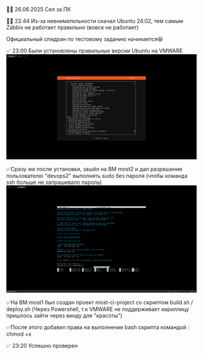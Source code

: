 👨‍💻 26.06.2025 Сел за ПК

🧟‍♂️ 22:44 Из-за невнимательности скачал Ubuntu 24.02, тем самым Zabbix не работает правильно (вовсе не работает)  

Официальный спидран по тестовому заданию начинается😆

✅ 23:00 Были установлены правильные версии Ubuntu на VMWARE 
![Скриншот](https://github.com/avenuemonten/most-test/blob/main/img/reinstall%20ubuntu.png)

✅Сразу же после установки, зашёл на ВМ most2 и дал разрешение пользователю "devops2" выполнять sudo без пароля (чтобы команда ssh больше не запрашивало пароль)
![Скриншот2](https://github.com/avenuemonten/most-test/blob/main/img/visudo%20fix.png)

✅На ВМ most1 был создан проект most-ci-project со скриптом build.sh / deploy.sh (Через Powershell, т.к VMWARE не поддерживает кириллицу пришлось зайти через винду для "красоты") 

✅После этого добавил права на выполнение bash скрипта командой : chmod +x

✅ 23:20 Успешно проверен
